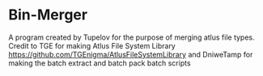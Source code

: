 # Bin-Merger
A program created by Tupelov for the purpose of merging atlus file types. Credit to TGE for making Atlus File System Library https://github.com/TGEnigma/AtlusFileSystemLibrary and DniweTamp for making the batch extract and batch pack batch scripts
